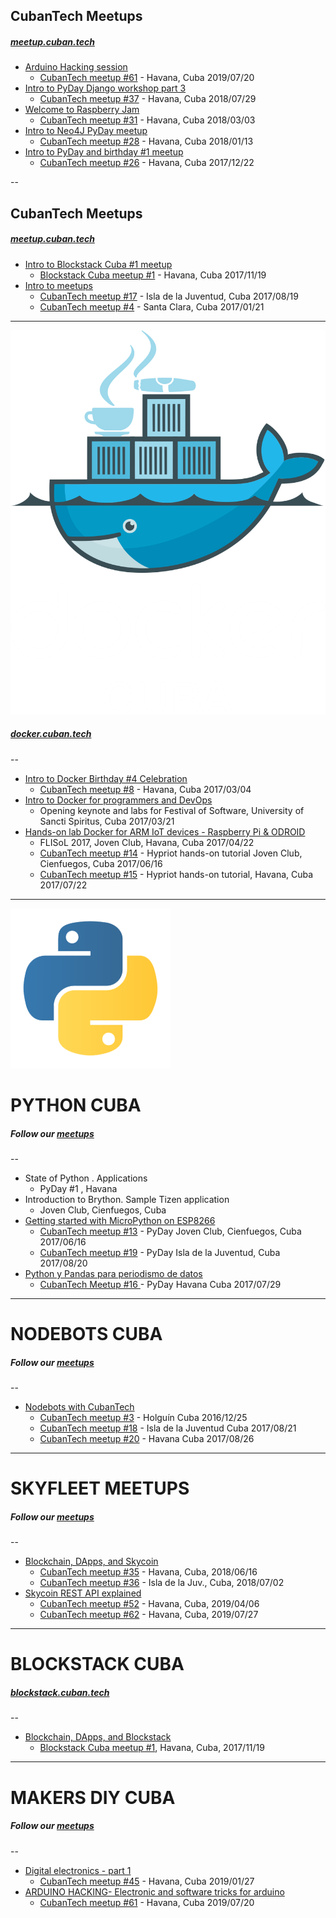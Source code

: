 
## CubanTech Meetups
##### [meetup.cuban.tech](http://meetup.cuban.tech)

- [Arduino Hacking session](arduino_hacking.html)
  * [CubanTech meetup #61](https://www.meetup.com/CubanTech/events/262541266/) - Havana, Cuba 2019/07/20
- [Intro to PyDay Django workshop part 3](intro_20180729.html)
  * [CubanTech meetup #37](http://docker.cuban.tech/events/251517589/) - Havana, Cuba 2018/07/29
- [Welcome to Raspberry Jam](intro_20180303.html)
  * [CubanTech meetup #31](http://meetup.cuban.tech/events/247616068/) - Havana, Cuba 2018/03/03
- [Intro to Neo4J PyDay meetup](intro_20180113.html)
  * [CubanTech meetup #28](http://meetup.cuban.tech/events/246212946/) - Havana, Cuba 2018/01/13
- [Intro to PyDay and birthday #1 meetup](intro_20171222.html)
  * [CubanTech meetup #26](http://meetup.cuban.tech/events/245032996/) - Havana, Cuba 2017/12/22

--

## CubanTech Meetups
##### [meetup.cuban.tech](http://meetup.cuban.tech)

- [Intro to Blockstack Cuba #1 meetup](intro_20171119.html)
  * [Blockstack Cuba meetup #1](http://blockstack.cuban.tech/events/244120891/) - Havana, Cuba 2017/11/19
- [Intro to meetups](intro_20170121.html)
  * [CubanTech meetup #17](http://docker.cuban.tech/events/241708287/) - Isla de la Juventud, Cuba 2017/08/19
  * [CubanTech meetup #4](http://docker.cuban.tech/events/236654894/) - Santa Clara, Cuba 2017/01/21

---

[![Docker Cuba](img/dockercuba.logo.png)](http://docker.cuban.tech)
##### [docker.cuban.tech](http://docker.cuban.tech)

--

- [Intro to Docker Birthday #4 Celebration](intro_20170304.html)
  * [CubanTech meetup #8](http://docker.cuban.tech/events/238007254/) - Havana, Cuba 2017/03/04
- [Intro to Docker for programmers and DevOps](docker-intro.html)
  * Opening keynote and labs for Festival of Software, University of Sancti Spiritus, Cuba 2017/03/21
- [Hands-on lab Docker for ARM IoT devices - Raspberry Pi & ODROID](docker-stuff/hypriot)
  * FLISoL 2017, Joven Club, Havana, Cuba 2017/04/22
  * [CubanTech meetup #14](http://docker.cuban.tech/events/240871128/) - Hypriot hands-on tutorial Joven Club, Cienfuegos, Cuba 2017/06/16
  * [CubanTech meetup #15](http://docker.cuban.tech/events/240872505/) - Hypriot hands-on tutorial, Havana, Cuba 2017/07/22

---

[![Python Cuba](img/python-logo.png)](http://pythoncuba.org)

# PYTHON CUBA
##### Follow our [meetups](http://meetup.cuban.tech)

--

- State of Python . Applications
  * PyDay #1 , Havana
- Introduction to Brython. Sample Tizen application
  * Joven Club, Cienfuegos, Cuba
- [Getting started with MicroPython on ESP8266](micropython.html)
  * [CubanTech meetup #13](http://meetup.cuban.tech/events/240871291/) - PyDay Joven Club, Cienfuegos, Cuba 2017/06/16
  * [CubanTech meetup #19](http://meetup.cuban.tech/events/242499554/) - PyDay Isla de la Juventud, Cuba 2017/08/20
- [Python y Pandas para periodismo de datos](pandas-ddj.html)
  * [CubanTech Meetup #16 ](http://meetup.cuban.tech/events/240372001/)- PyDay Havana Cuba 2017/07/29

---

# NODEBOTS CUBA
##### Follow our [meetups](http://meetup.cuban.tech)

--

- [Nodebots with CubanTech](nodebots.html)
  * [CubanTech meetup #3](#) - Holgu&iacute;n Cuba 2016/12/25
  * [CubanTech meetup #18](http://meetup.cuban.tech/events/241706888/) - Isla de la Juventud Cuba 2017/08/21
  * [CubanTech meetup #20](http://meetup.cuban.tech/events/242652841/) - Havana Cuba 2017/08/26

---

# SKYFLEET MEETUPS
##### Follow our [meetups](http://meetup.cuban.tech/events/)

--

- [Blockchain, DApps, and Skycoin](skycoin.intro.html)
  * [CubanTech meetup #35](http://meetup.cuban.tech/events/251519052) - Havana, Cuba, 2018/06/16 
  * [CubanTech meetup #36](http://meetup.cuban.tech/events/251523453) - Isla de la Juv., Cuba, 2018/07/02 
- [Skycoin REST API explained](skycoin.libs.html)
  * [CubanTech meetup #52](http://meetup.cuban.tech/events/259974015) - Havana, Cuba, 2019/04/06
  * [CubanTech meetup #62](http://meetup.cuban.tech/events/262277223) - Havana, Cuba, 2019/07/27

---

# BLOCKSTACK CUBA
##### [blockstack.cuban.tech](http://blockstack.cuban.tech)

--

- [Blockchain, DApps, and Blockstack](dapps.html)
  * [Blockstack Cuba meetup #1](http://blockstack.cuban.tech/events/244120891), Havana, Cuba, 2017/11/19 

---

# MAKERS DIY CUBA
##### Follow our [meetups](http://meetup.cuban.tech/events/)

--

- [Digital electronics - part 1](https://slides.cuban.tech/digital-electronics-1.html)
  * [CubanTech meetup #45](http://meetup.cuban.tech/events/258279078/) - Havana, Cuba 2019/01/27
- [ARDUINO HACKING- Electronic and software tricks for arduino](https://slides.cuban.tech/arduino_hacking.html)
  * [CubanTech meetup #61](http://meetup.cuban.tech/events/262541266/) - Havana, Cuba 2019/07/20

